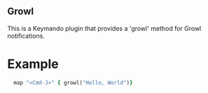 Growl
-----

This is a Keymando plugin that provides a 'growl' method for Growl notifications.

Example
=======

``` ruby
  map "<Cmd-J>" { growl("Hello, World")}
```
